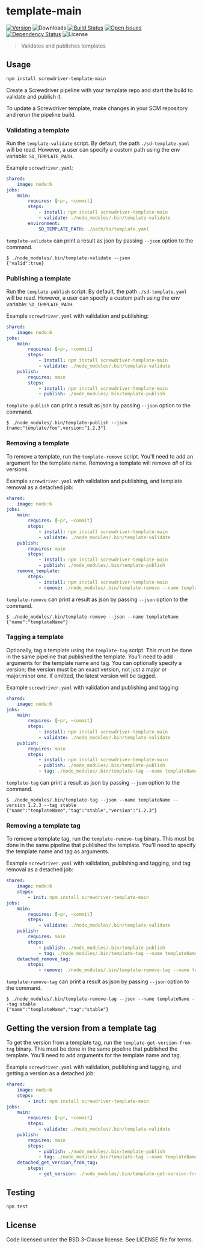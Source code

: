 # template-main
[![Version][npm-image]][npm-url] ![Downloads][downloads-image] [![Build Status][status-image]][status-url] [![Open Issues][issues-image]][issues-url] [![Dependency Status][daviddm-image]][daviddm-url] ![License][license-image]

> Validates and publishes templates

## Usage

```bash
npm install screwdriver-template-main
```

Create a Screwdriver pipeline with your template repo and start the build to validate and publish it.

To update a Screwdriver template, make changes in your SCM repository and rerun the pipeline build.

### Validating a template

Run the `template-validate` script. By default, the path `./sd-template.yaml` will be read. However, a user can specify a custom path using the env variable: `SD_TEMPLATE_PATH`.

Example `screwdriver.yaml`:

```yaml
shared:
    image: node:6
jobs:
    main:
        requires: [~pr, ~commit]
        steps:
            - install: npm install screwdriver-template-main
            - validate: ./node_modules/.bin/template-validate
        environment:
            SD_TEMPLATE_PATH: ./path/to/template.yaml
```

`template-validate` can print a result as json by passing `--json` option to the command.

```
$ ./node_modules/.bin/template-validate --json
{"valid":true}
```

### Publishing a template

Run the `template-publish` script. By default, the path `./sd-template.yaml` will be read. However, a user can specify a custom path using the env variable: `SD_TEMPLATE_PATH`.

Example `screwdriver.yaml` with validation and publishing:

```yaml
shared:
    image: node:6
jobs:
    main:
        requires: [~pr, ~commit]
        steps:
            - install: npm install screwdriver-template-main
            - validate: ./node_modules/.bin/template-validate
    publish:
        requires: main
        steps:
            - install: npm install screwdriver-template-main
            - publish: ./node_modules/.bin/template-publish
```

`template-publish` can print a result as json by passing `--json` option to the command.

```
$ ./node_modules/.bin/template-publish --json
{name:"template/foo",version:"1.2.3"}
```

### Removing a template

To remove a template, run the `template-remove` script. You'll need to add an argument for the template name. Removing a template will remove _all_ of its versions.

Example `screwdriver.yaml` with validation and publishing, and template removal as a detached job:

```yaml
shared:
    image: node:6
jobs:
    main:
        requires: [~pr, ~commit]
        steps:
            - install: npm install screwdriver-template-main
            - validate: ./node_modules/.bin/template-validate
    publish:
        requires: main
        steps:
            - install: npm install screwdriver-template-main
            - publish: ./node_modules/.bin/template-publish
    remove_template:
        steps:
            - install: npm install screwdriver-template-main
            - remove: ./node_modules/.bin/template-remove --name templateName
```

`template-remove` can print a result as json by passing `--json` option to the command.

```
$ ./node_modules/.bin/template-remove --json --name templateName
{"name":"templateName"}
```

### Tagging a template

Optionally, tag a template using the `template-tag` script. This must be done in the same pipeline that published the template. You'll need to add arguments for the template name and tag. You can optionally specify a version; the version must be an exact version, not just a major or major.minor one. If omitted, the latest version will be tagged.

Example `screwdriver.yaml` with validation and publishing and tagging:

```yaml
shared:
    image: node:6
jobs:
    main:
        requires: [~pr, ~commit]
        steps:
            - install: npm install screwdriver-template-main
            - validate: ./node_modules/.bin/template-validate
    publish:
        requires: main
        steps:
            - install: npm install screwdriver-template-main
            - publish: ./node_modules/.bin/template-publish
            - tag: ./node_modules/.bin/template-tag --name templateName --version 1.2.3 --tag stable
```

`template-tag` can print a result as json by passing `--json` option to the command.

```
$ ./node_modules/.bin/template-tag --json --name templateName --version 1.2.3 --tag stable
{"name":"templateName","tag":"stable","version":"1.2.3"}
```

### Removing a template tag


To remove a template tag, run the `template-remove-tag` binary. This must be done in the same pipeline that published the template. You'll need to specify the template name and tag as arguments.

Example `screwdriver.yaml` with validation, publishing and tagging, and tag removal as a detached job:

```yaml
shared:
    image: node:6
    steps:
        - init: npm install screwdriver-template-main
jobs:
    main:
        requires: [~pr, ~commit]
        steps:
            - validate: ./node_modules/.bin/template-validate
    publish:
        requires: main
        steps:
            - publish: ./node_modules/.bin/template-publish
            - tag: ./node_modules/.bin/template-tag --name templateName --version 1.0.0 --tag latest
    detached_remove_tag:
        steps:
            - remove: ./node_modules/.bin/template-remove-tag --name templateName --tag latest
```

`template-remove-tag` can print a result as json by passing `--json` option to the command.

```
$ ./node_modules/.bin/template-remove-tag --json --name templateName --tag stable
{"name":"templateName","tag":"stable"}
```

## Getting the version from a template tag

To get the version from a template tag, run the `template-get-version-from-tag` binary. This must be done in the same pipeline that published the template. You'll need to add arguments for the template name and tag.

Example `screwdriver.yaml` with validation, publishing and tagging, and getting a version as a detached job:

```yaml
shared:
    image: node:6
    steps:
        - init: npm install screwdriver-template-main
jobs:
    main:
        requires: [~pr, ~commit]
        steps:
            - validate: ./node_modules/.bin/template-validate
    publish:
        requires: main
        steps:
            - publish: ./node_modules/.bin/template-publish
            - tag: ./node_modules/.bin/template-tag --name templateName --version 1.0.0 --tag latest
    detached_get_version_from_tag:
        steps:
            - get_version: ./node_modules/.bin/template-get-version-from-tag --name templateName --tag latest
```

## Testing

```bash
npm test
```

## License

Code licensed under the BSD 3-Clause license. See LICENSE file for terms.

[npm-image]: https://img.shields.io/npm/v/screwdriver-template-main.svg
[npm-url]: https://npmjs.org/package/screwdriver-template-main
[downloads-image]: https://img.shields.io/npm/dt/screwdriver-template-main.svg
[license-image]: https://img.shields.io/npm/l/screwdriver-template-main.svg
[issues-image]: https://img.shields.io/github/issues/screwdriver-cd/template-main.svg
[issues-url]: https://github.com/screwdriver-cd/template-main/issues
[status-image]: https://cd.screwdriver.cd/pipelines/114/badge
[status-url]: https://cd.screwdriver.cd/pipelines/114
[daviddm-image]: https://david-dm.org/screwdriver-cd/template-main.svg?theme=shields.io
[daviddm-url]: https://david-dm.org/screwdriver-cd/template-main
